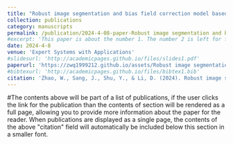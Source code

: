 ```yaml
---
title: "Robust image segmentation and bias field correction model based on image structural prior constraint"
collection: publications
category: manuscripts
permalink: /publication/2024-4-08-paper-Robust image segmentation and bias field correction model based on image structural prior constraint-number-1
#excerpt: 'This paper is about the number 1. The number 2 is left for future work.'
date: 2024-4-8
venue: 'Expert Systems with Applications'
#slidesurl: 'http://academicpages.github.io/files/slides1.pdf'
paperurl: 'https://zwq1999212.github.io/assets/Robust image segmentation and bias field correction model based on image.pdf'
#bibtexurl: 'http://academicpages.github.io/files/bibtex1.bib'
citation: 'Zhao, W., Sang, J., Shu, Y., & Li, D. (2024). Robust image segmentation and bias field correction model based on image structural prior constraint. Expert Systems with Applications, 251, 123961.'
---
```

#The contents above will be part of a list of publications, if the user clicks the link for the publication than the contents of section will be rendered as a full page, allowing you to provide more information about the paper for the reader. When publications are displayed as a single page, the contents of the above "citation" field will automatically be included below this section in a smaller font.
